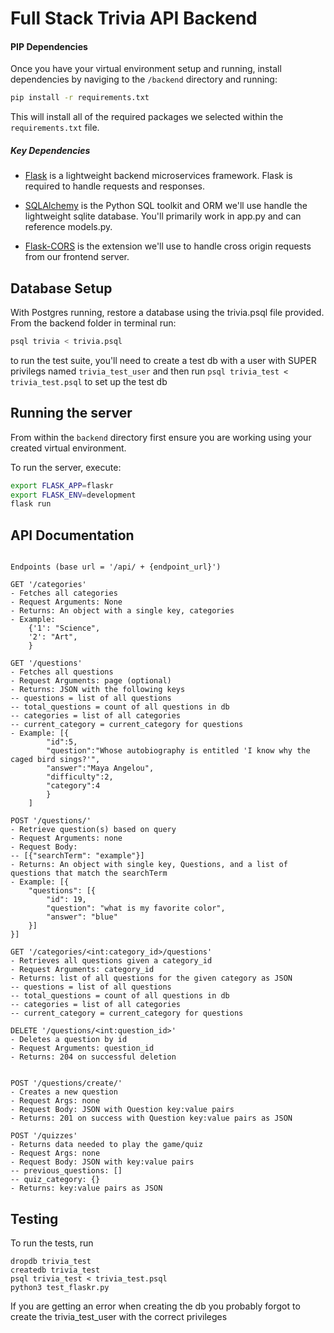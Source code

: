 # Full Stack Trivia API Backend

#### PIP Dependencies

Once you have your virtual environment setup and running, install dependencies by naviging to the `/backend` directory and running:

```bash
pip install -r requirements.txt
```

This will install all of the required packages we selected within the `requirements.txt` file.

##### Key Dependencies

- [Flask](http://flask.pocoo.org/)  is a lightweight backend microservices framework. Flask is required to handle requests and responses.

- [SQLAlchemy](https://www.sqlalchemy.org/) is the Python SQL toolkit and ORM we'll use handle the lightweight sqlite database. You'll primarily work in app.py and can reference models.py. 

- [Flask-CORS](https://flask-cors.readthedocs.io/en/latest/#) is the extension we'll use to handle cross origin requests from our frontend server. 

## Database Setup
With Postgres running, restore a database using the trivia.psql file provided. From the backend folder in terminal run:
```bash
psql trivia < trivia.psql
```

to run the test suite, you'll need to create a test db with a user with SUPER privilegs named `trivia_test_user` and then run `psql trivia_test < trivia_test.psql` to set up the test db

## Running the server

From within the `backend` directory first ensure you are working using your created virtual environment.

To run the server, execute:

```bash
export FLASK_APP=flaskr
export FLASK_ENV=development
flask run
```

## API Documentation
```

Endpoints (base url = '/api/ + {endpoint_url}')

GET '/categories'
- Fetches all categories
- Request Arguments: None
- Returns: An object with a single key, categories
- Example: 
    {'1': "Science",
    '2': "Art",
    }

GET '/questions'
- Fetches all questions
- Request Arguments: page (optional)
- Returns: JSON with the following keys
-- questions = list of all questions
-- total_questions = count of all questions in db
-- categories = list of all categories
-- current_category = current_category for questions
- Example: [{
        "id":5,
        "question":"Whose autobiography is entitled 'I know why the caged bird sings?'",
        "answer":"Maya Angelou",
        "difficulty":2,
        "category":4
        }
    ]

POST '/questions/'
- Retrieve question(s) based on query
- Request Arguments: none
- Request Body:
-- [{"searchTerm": "example"}]
- Returns: An object with single key, Questions, and a list of questions that match the searchTerm
- Example: [{
    "questions": [{
        "id": 19,
        "question": "what is my favorite color",
        "answer": "blue"
    }]
}]

GET '/categories/<int:category_id>/questions'
- Retrieves all questions given a category_id
- Request Arguments: category_id
- Returns: list of all questions for the given category as JSON 
-- questions = list of all questions
-- total_questions = count of all questions in db
-- categories = list of all categories
-- current_category = current_category for questions

DELETE '/questions/<int:question_id>'
- Deletes a question by id
- Request Arguments: question_id
- Returns: 204 on successful deletion


POST '/questions/create/'
- Creates a new question
- Request Args: none
- Request Body: JSON with Question key:value pairs
- Returns: 201 on success with Question key:value pairs as JSON

POST '/quizzes'
- Returns data needed to play the game/quiz
- Request Args: none
- Request Body: JSON with key:value pairs
-- previous_questions: []
-- quiz_category: {}
- Returns: key:value pairs as JSON

```


## Testing
To run the tests, run
```
dropdb trivia_test
createdb trivia_test
psql trivia_test < trivia_test.psql
python3 test_flaskr.py
```

If you are getting an error when creating the db you probably forgot to create the trivia_test_user with the correct privileges
